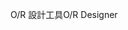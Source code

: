 <span data-ttu-id="2b18c-101">O/R 設計工具</span><span class="sxs-lookup"><span data-stu-id="2b18c-101">O/R Designer</span></span>